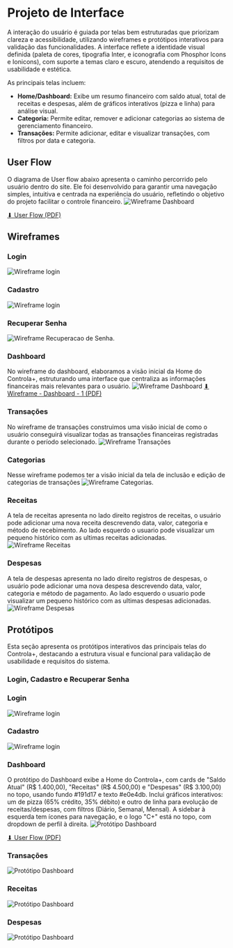 
# Projeto de Interface

A interação do usuário é guiada por telas bem estruturadas que priorizam clareza e acessibilidade, utilizando wireframes e protótipos interativos para validação das funcionalidades. A interface reflete a identidade visual definida (paleta de cores, tipografia Inter, e iconografia com Phosphor Icons e Ionicons), com suporte a temas claro e escuro, atendendo a requisitos de usabilidade e estética.

As principais telas incluem:
- **Home/Dashboard:** Exibe um resumo financeiro com saldo atual, total de receitas e despesas, além de gráficos interativos (pizza e linha) para análise visual.
- **Categoria:** Permite editar, remover e adicionar categorias ao sistema de gerenciamento financeiro. 
- **Transações:** Permite adicionar, editar e visualizar transações, com filtros por data e categoria.

## User Flow

O diagrama de User flow abaixo apresenta o caminho percorrido pelo usuário dentro do site. Ele foi desenvolvido para garantir uma navegação simples, intuitiva e centrada na experiência do usuário, refletindo o objetivo do projeto facilitar o controle financeiro.
![Wireframe Dashboard](img/UserFlow.png)

[⬇ User Flow (PDF)](img/UserFlow.pdf)

## Wireframes

### Login
![Wireframe login](img/Login.png)
### Cadastro 
![Wireframe login](img/Cadastro.png)
### Recuperar Senha 
![Wireframe Recuperacao de Senha](img/Recuperar.png).

### Dashboard
No wireframe do dashboard, elaboramos a visão inicial da Home do Controla+, estruturando uma interface que centraliza as informações financeiras mais relevantes para o usuário.
![Wireframe Dashboard](img/wireframe-dashboard-1.jpg)
[⬇ Wireframe - Dashboard - 1 (PDF)](/img/wireframe-dashboard-1.pdf)

### Transações
No wireframe de transações construimos uma visão inicial de como o usuário conseguirá visualizar todas as transações financeiras registradas durante o período selecionado.
![Wireframe Transações](img/wireframe-transacoes.png)

### Categorias
Nesse wireframe podemos ter a visão inicial da tela de inclusão e edição de categorias de transações
![Wireframe Categorias](img/wireframe-categorias.jpg).

### Receitas
A tela de receitas apresenta no lado direito registros de receitas, o usuário pode adicionar uma nova receita descrevendo data, valor, categoria e método de recebimento. Ao lado esquerdo o usuario pode visualizar um pequeno histórico com as ultimas receitas adicionadas.
![Wireframe Receitas](img/Receitas.png)

### Despesas
A tela de despesas apresenta no lado direito registros de despesas, o usuário pode adicionar uma nova despesa descrevendo data, valor, categoria e método de pagamento. Ao lado esquerdo o usuario pode visualizar um pequeno histórico com as ultimas despesas adicionadas.
![Wireframe Despesas](img/Despesas.png)


## Protótipos
Esta seção apresenta os protótipos interativos das principais telas do Controla+, destacando a estrutura visual e funcional para validação de usabilidade e requisitos do sistema.

### Login, Cadastro e Recuperar Senha

### Login
![Wireframe login](img/Loginprototipo.png)
### Cadastro 
![Wireframe login](img/Cadastroprototipo.png)

### Dashboard
O protótipo do Dashboard exibe a Home do Controla+, com cards de "Saldo Atual" (R$ 1.400,00), "Receitas" (R$ 4.500,00) e "Despesas" (R$ 3.100,00) no topo, usando fundo #191d17 e texto #e0e4db. 
Inclui gráficos interativos: um de pizza (65% crédito, 35% débito) e outro de linha para evolução de receitas/despesas, com filtros (Diário, Semanal, Mensal). A sidebar à esquerda tem ícones para navegação, e o logo "C+" está no topo, com dropdown de perfil à direita.
![Protótipo Dashboard](img/prototipo-dashboard.png)

[⬇ User Flow (PDF)](img/prototipo-dashboard.pdf)

### Transações
![Protótipo Dashboard](img/prototipo-transacoes.png)


### Receitas

![Protótipo Dashboard](img/Receitas.p.png)


### Despesas

![Protótipo Dashboard](img/Despesas.p.png)

